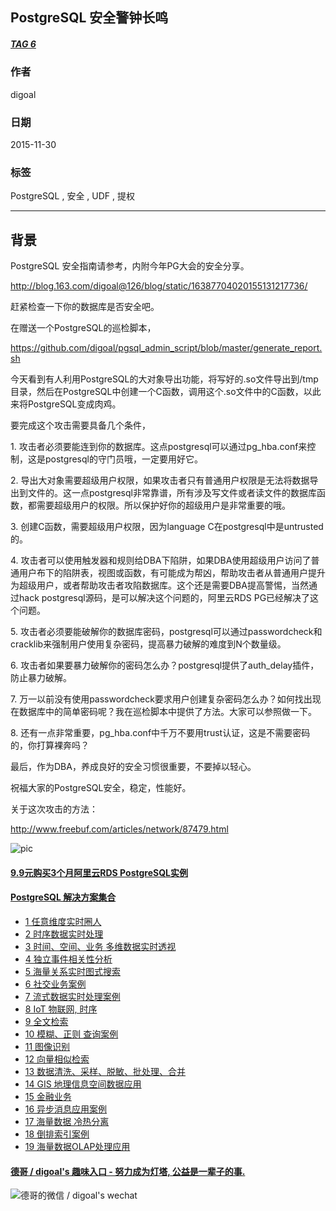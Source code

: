 ## PostgreSQL 安全警钟长鸣  
##### [TAG 6](../class/6.md)
                                   
### 作者                                   
digoal                                    
                                      
### 日期                                    
2015-11-30                                                            
                                    
### 标签                                                                                                                                                    
PostgreSQL , 安全 , UDF , 提权              
                                
----                                    
                                  
## 背景       
PostgreSQL 安全指南请参考，内附今年PG大会的安全分享。  
  
http://blog.163.com/digoal@126/blog/static/16387704020155131217736/  
  
赶紧检查一下你的数据库是否安全吧。  
  
在赠送一个PostgreSQL的巡检脚本，  
  
https://github.com/digoal/pgsql_admin_script/blob/master/generate_report.sh  
  
今天看到有人利用PostgreSQL的大对象导出功能，将写好的.so文件导出到/tmp目录，然后在PostgreSQL中创建一个C函数，调用这个.so文件中的C函数，以此来将PostgreSQL变成肉鸡。  
  
要完成这个攻击需要具备几个条件，  
  
1\. 攻击者必须要能连到你的数据库。这点postgresql可以通过pg_hba.conf来控制，这是postgresql的守门员哦，一定要用好它。  
  
2\. 导出大对象需要超级用户权限，如果攻击者只有普通用户权限是无法将数据导出到文件的。这一点postgresql非常靠谱，所有涉及写文件或者读文件的数据库函数，都需要超级用户的权限。所以保护好你的超级用户是非常重要的哦。  
  
3\. 创建C函数，需要超级用户权限，因为language C在postgresql中是untrusted的。  
  
4\. 攻击者可以使用触发器和规则给DBA下陷阱，如果DBA使用超级用户访问了普通用户布下的陷阱表，视图或函数，有可能成为帮凶，帮助攻击者从普通用户提升为超级用户，或者帮助攻击者攻陷数据库。这个还是需要DBA提高警惕，当然通过hack postgresql源码，是可以解决这个问题的，阿里云RDS PG已经解决了这个问题。  
  
5\. 攻击者必须要能破解你的数据库密码，postgresql可以通过passwordcheck和cracklib来强制用户使用复杂密码，提高暴力破解的难度到N个数量级。  
  
6\. 攻击者如果要暴力破解你的密码怎么办？postgresql提供了auth_delay插件，防止暴力破解。  
  
7\. 万一以前没有使用passwordcheck要求用户创建复杂密码怎么办？如何找出现在数据库中的简单密码呢？我在巡检脚本中提供了方法。大家可以参照做一下。  
  
8\. 还有一点非常重要，pg_hba.conf中千万不要用trust认证，这是不需要密码的，你打算裸奔吗？  
  
最后，作为DBA，养成良好的安全习惯很重要，不要掉以轻心。  
  
祝福大家的PostgreSQL安全，稳定，性能好。  
  
关于这次攻击的方法：  
  
http://www.freebuf.com/articles/network/87479.html  
  
![pic](20151130_01_pic_001.png)  
      
            
  
  
  
  
  
  
  
  
  
  
  
  
  
  
  
  
  
  
  
  
  
  
  
  
  
  
  
  
  
  
  
  
  
  
  
  
  
  
  
  
  
  
  
  
  
#### [9.9元购买3个月阿里云RDS PostgreSQL实例](https://www.aliyun.com/database/postgresqlactivity "57258f76c37864c6e6d23383d05714ea")
  
  
#### [PostgreSQL 解决方案集合](https://yq.aliyun.com/topic/118 "40cff096e9ed7122c512b35d8561d9c8")
- [1 任意维度实时圈人](https://yq.aliyun.com/topic/118 "40cff096e9ed7122c512b35d8561d9c8")
- [2 时序数据实时处理](https://yq.aliyun.com/topic/118 "40cff096e9ed7122c512b35d8561d9c8")
- [3 时间、空间、业务 多维数据实时透视](https://yq.aliyun.com/topic/118 "40cff096e9ed7122c512b35d8561d9c8")
- [4 独立事件相关性分析](https://yq.aliyun.com/topic/118 "40cff096e9ed7122c512b35d8561d9c8")
- [5 海量关系实时图式搜索](https://yq.aliyun.com/topic/118 "40cff096e9ed7122c512b35d8561d9c8")
- [6 社交业务案例](https://yq.aliyun.com/topic/118 "40cff096e9ed7122c512b35d8561d9c8")
- [7 流式数据实时处理案例](https://yq.aliyun.com/topic/118 "40cff096e9ed7122c512b35d8561d9c8")
- [8 IoT 物联网, 时序](https://yq.aliyun.com/topic/118 "40cff096e9ed7122c512b35d8561d9c8")
- [9 全文检索](https://yq.aliyun.com/topic/118 "40cff096e9ed7122c512b35d8561d9c8")
- [10 模糊、正则 查询案例](https://yq.aliyun.com/topic/118 "40cff096e9ed7122c512b35d8561d9c8")
- [11 图像识别](https://yq.aliyun.com/topic/118 "40cff096e9ed7122c512b35d8561d9c8")
- [12 向量相似检索](https://yq.aliyun.com/topic/118 "40cff096e9ed7122c512b35d8561d9c8")
- [13 数据清洗、采样、脱敏、批处理、合并](https://yq.aliyun.com/topic/118 "40cff096e9ed7122c512b35d8561d9c8")
- [14 GIS 地理信息空间数据应用](https://yq.aliyun.com/topic/118 "40cff096e9ed7122c512b35d8561d9c8")
- [15 金融业务](https://yq.aliyun.com/topic/118 "40cff096e9ed7122c512b35d8561d9c8")
- [16 异步消息应用案例](https://yq.aliyun.com/topic/118 "40cff096e9ed7122c512b35d8561d9c8")
- [17 海量数据 冷热分离](https://yq.aliyun.com/topic/118 "40cff096e9ed7122c512b35d8561d9c8")
- [18 倒排索引案例](https://yq.aliyun.com/topic/118 "40cff096e9ed7122c512b35d8561d9c8")
- [19 海量数据OLAP处理应用](https://yq.aliyun.com/topic/118 "40cff096e9ed7122c512b35d8561d9c8")
  
  
#### [德哥 / digoal's 趣味入口 - 努力成为灯塔, 公益是一辈子的事.](https://github.com/digoal/blog/blob/master/README.md "22709685feb7cab07d30f30387f0a9ae")
  
  
![德哥的微信 / digoal's wechat](../pic/digoal_weixin.jpg "f7ad92eeba24523fd47a6e1a0e691b59")
  
